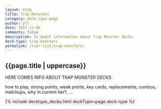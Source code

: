 ```yaml
---
layout: blog
title: Trap Monsters
category: deck-type-page
author: pll
date: 2017-12-06
comments: false
description: In depth information about Trap Monster decks.
deck-type: trap-monsters
permalink: /tier-list/trap-monsters/ 
---
```


<div class="section">
    <h2>{{page.title | uppercase}}</h2>
    <p>HERE COMES INFO ABOUT TRAP MONSTER DECKS</p>
    <p>how to play, strong points, weak points, key cards, replacements, combos, matchups, why in current tier?, ...</p>
</div>

{% include decktype_decks.html deckType=page.deck-type %}